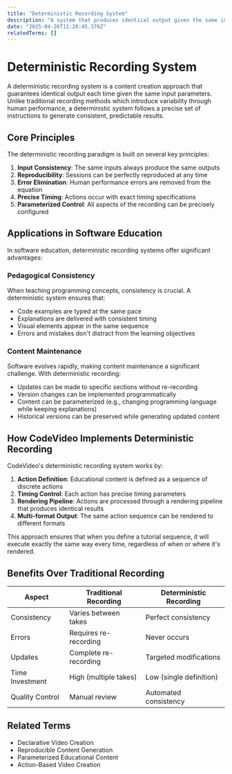 ```yaml
---
title: "Deterministic Recording System"
description: "A system that produces identical output given the same input declarations, eliminating the variability of manual recordings."
date: "2025-04-26T11:20:45.376Z"
relatedTerms: []
---
```



  # Deterministic Recording System
  
  A deterministic recording system is a content creation approach that guarantees identical output each time given the same input parameters. Unlike traditional recording methods which introduce variability through human performance, a deterministic system follows a precise set of instructions to generate consistent, predictable results.
  
  ## Core Principles
  
  The deterministic recording paradigm is built on several key principles:
  
  1. **Input Consistency**: The same inputs always produce the same outputs
  2. **Reproducibility**: Sessions can be perfectly reproduced at any time
  3. **Error Elimination**: Human performance errors are removed from the equation
  4. **Precise Timing**: Actions occur with exact timing specifications
  5. **Parameterized Control**: All aspects of the recording can be precisely configured
  
  ## Applications in Software Education
  
  In software education, deterministic recording systems offer significant advantages:
  
  ### Pedagogical Consistency
  
  When teaching programming concepts, consistency is crucial. A deterministic system ensures that:
  
  - Code examples are typed at the same pace
  - Explanations are delivered with consistent timing
  - Visual elements appear in the same sequence
  - Errors and mistakes don't distract from the learning objectives
  
  ### Content Maintenance
  
  Software evolves rapidly, making content maintenance a significant challenge. With deterministic recording:
  
  - Updates can be made to specific sections without re-recording
  - Version changes can be implemented programmatically
  - Content can be parameterized (e.g., changing programming language while keeping explanations)
  - Historical versions can be preserved while generating updated content
  
  ## How CodeVideo Implements Deterministic Recording
  
  CodeVideo's deterministic recording system works by:
  
  1. **Action Definition**: Educational content is defined as a sequence of discrete actions
  2. **Timing Control**: Each action has precise timing parameters
  3. **Rendering Pipeline**: Actions are processed through a rendering pipeline that produces identical results
  4. **Multi-format Output**: The same action sequence can be rendered to different formats
  
  This approach ensures that when you define a tutorial sequence, it will execute exactly the same way every time, regardless of when or where it's rendered.
  
  ## Benefits Over Traditional Recording
  
  | Aspect | Traditional Recording | Deterministic Recording |
  |--------|----------------------|------------------------|
  | Consistency | Varies between takes | Perfect consistency |
  | Errors | Requires re-recording | Never occurs |
  | Updates | Complete re-recording | Targeted modifications |
  | Time Investment | High (multiple takes) | Low (single definition) |
  | Quality Control | Manual review | Automated consistency |
  
  ## Related Terms
  
  - Declarative Video Creation
  - Reproducible Content Generation
  - Parameterized Educational Content
  - Action-Based Video Creation
      
